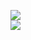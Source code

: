 [![](https://img.shields.io/badge/Made%20With-Github%20Spray-lightgrey.svg?style=for-the-badge&logo=github)](https://github.com/Annihil/github-spray#4219)  
[![](https://i.imgur.com/2DrTn0Z.gif)](https://github.com/Annihil/github-spray)